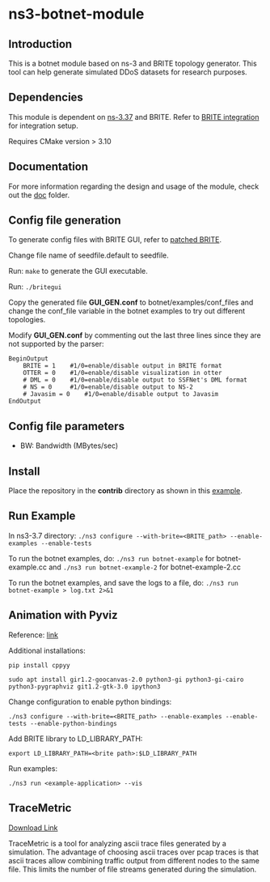 # ns3-botnet-module

## Introduction

This is a botnet module based on ns-3 and BRITE topology generator. This tool can help generate simulated DDoS datasets for research purposes.

## Dependencies

This module is dependent on [ns-3.37](https://www.nsnam.org/releases/ns-3-37/) and BRITE. Refer to [BRITE integration](https://www.nsnam.org/docs/models/html/brite.html) for integration setup.

Requires CMake version > 3.10

## Documentation

For more information regarding the design and usage of the module, check out the [doc](./botnet/doc) folder.

## Config file generation

To generate config files with BRITE GUI, refer to [patched BRITE](https://github.com/nsol-nmsu/brite-patch.git).

Change file name of seedfile.default to seedfile.

Run: `make` to generate the GUI executable.

Run: `./britegui`

Copy the generated file **GUI_GEN.conf** to botnet/examples/conf_files and change the conf_file variable in the botnet examples to try out different topologies.

Modify **GUI_GEN.conf** by commenting out the last three lines since they are not supported by the parser:

    BeginOutput
    	BRITE = 1 	 #1/0=enable/disable output in BRITE format
    	OTTER = 0 	 #1/0=enable/disable visualization in otter
    	# DML = 0 	 #1/0=enable/disable output to SSFNet's DML format
    	# NS = 0	 #1/0=enable/disable output to NS-2
    	# Javasim = 0	 #1/0=enable/disable output to Javasim
    EndOutput

## Config file parameters

-   BW: Bandwidth (MBytes/sec)

## Install

Place the repository in the **contrib** directory as shown in this [example](https://www.nsnam.org/docs/manual/html/new-modules.html).

## Run Example

In ns3-3.7 directory:
`./ns3 configure --with-brite=<BRITE_path> --enable-examples --enable-tests`

To run the botnet examples, do:
`./ns3 run botnet-example` for botnet-example.cc and `./ns3 run botnet-example-2` for botnet-example-2.cc

To run the botnet examples, and save the logs to a file, do:
`./ns3 run botnet-example > log.txt 2>&1`

## Animation with Pyviz

Reference: [link](https://blog.csdn.net/Graduate2015/article/details/129027889)

Additional installations:

`pip install cppyy`

`sudo apt install gir1.2-goocanvas-2.0 python3-gi python3-gi-cairo python3-pygraphviz git1.2-gtk-3.0 ipython3`

Change configuration to enable python bindings:

`./ns3 configure --with-brite=<BRITE_path> --enable-examples --enable-tests --enable-python-bindings`

Add BRITE library to LD_LIBRARY_PATH:

`export LD_LIBRARY_PATH=<brite path>:$LD_LIBRARY_PATH`

Run examples:

`./ns3 run <example-application> --vis`

## TraceMetric

[Download Link](https://sourceforge.net/projects/tracemetrics/files/)

TraceMetric is a tool for analyzing ascii trace files generated by a simulation. The advantage of choosing ascii traces over pcap traces is that ascii traces allow combining traffic output from different nodes to the same file. This limits the number of file streams generated during the simulation.
